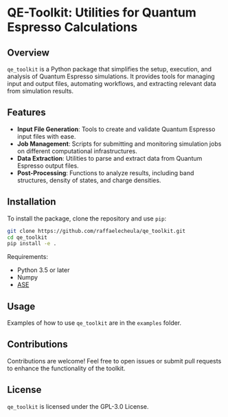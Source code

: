 # QE-Toolkit: Utilities for Quantum Espresso Calculations

## Overview

`qe_toolkit` is a Python package that simplifies the setup, execution, and analysis of Quantum Espresso simulations. It provides tools for managing input and output files, automating workflows, and extracting relevant data from simulation results.

## Features

- **Input File Generation**: Tools to create and validate Quantum Espresso input files with ease.
- **Job Management**: Scripts for submitting and monitoring simulation jobs on different computational infrastructures.
- **Data Extraction**: Utilities to parse and extract data from Quantum Espresso output files.
- **Post-Processing**: Functions to analyze results, including band structures, density of states, and charge densities.

## Installation

To install the package, clone the repository and use `pip`:

```bash
git clone https://github.com/raffaelecheula/qe_toolkit.git
cd qe_toolkit
pip install -e .
```

Requirements:
- Python 3.5 or later
- Numpy
- [ASE](https://wiki.fysik.dtu.dk/ase/)

## Usage

Examples of how to use `qe_toolkit` are in the `examples` folder.

## Contributions

Contributions are welcome! Feel free to open issues or submit pull requests to enhance the functionality of the toolkit.

## License

`qe_toolkit` is licensed under the GPL-3.0 License.

